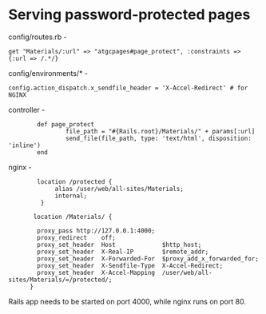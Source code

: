 # Serving password-protected pages


config/routes.rb -

~~~~~~
get "Materials/:url" => "atgcpages#page_protect", :constraints => {:url => /.*/}
~~~~~~

config/environments/* -
~~~~~~
config.action_dispatch.x_sendfile_header = 'X-Accel-Redirect' # for NGINX
~~~~~~


controller -
~~~~~~
        def page_protect
                file_path = "#{Rails.root}/Materials/" + params[:url]
                send_file(file_path, type: 'text/html', disposition: 'inline')
        end
~~~~~~


nginx -
~~~~~~
        location /protected {
             alias /user/web/all-sites/Materials;
             internal;
         }

       location /Materials/ {

        proxy_pass http://127.0.0.1:4000;
        proxy_redirect    off;
        proxy_set_header  Host             $http_host;
        proxy_set_header  X-Real-IP        $remote_addr;
        proxy_set_header  X-Forwarded-For  $proxy_add_x_forwarded_for;
        proxy_set_header  X-Sendfile-Type  X-Accel-Redirect;
        proxy_set_header  X-Accel-Mapping  /user/web/all-sites/Materials/=/protected/;
      }
~~~~~~

Rails app needs to be started on port 4000, while nginx runs on port 80.

